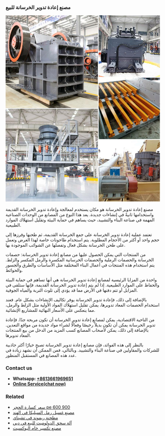 <h3>مصنع إعادة تدوير الخرسانة للبيع</h3><img src='1701853490.jpg' alt=''><p>مصنع إعادة تدوير الخرسانة هو مكان يستخدم لمعالجة وإعادة تدوير الخرسانة القديمة واستخدامها ثانيةً في إنشاءات جديدة. يعد هذا النوع من المصانع من الوحدات الصناعية المهمة في صناعة البناء والتشييد، حيث يساهم في حماية البيئة وتقليل استهلاك الموارد الطبيعية.</p><p>تعتمد عملية إعادة تدوير الخرسانة على جمع الخرسانة القديمة، ثم طحنها وفرزها إلى حجم واحد أو أكثر من الأحجام المطلوبة. يتم استخدام طاحونات خاصة لهذا الغرض وتعمل على طحن الخرسانة بشكل فعال وتفصلها عن الشوائب الموجودة بها.</p><p>من المنتجات التي يمكن الحصول عليها من مصانع إعادة تدوير الخرسانة: حصمات الخرسانة والحصمات الرملية والحصمات الخرسانية المكسرة والرمل المكسر والزلط. يتم استخدام هذه المنتجات في أعمال البناء المختلفة مثل الأساسات والطرق والجسور والحوائط.</p><p>واحدة من المزايا الرئيسية لمصانع إعادة تدوير الخرسانة هي أنها تساهم في حماية البيئة والحفاظ على الموارد الطبيعية. إذا لم يتم إعادة تدوير الخرسانة القديمة، فإنها ستلقى في المزابل أو تتم دفنها في الأرض مما قد يؤدي إلى تلوث التربة والمياه الجوفية.</p><p>بالإضافة إلى ذلك، فإعادة تدوير الخرسانة يوفر تكاليف الإنشاءات بشكل عام. فعند استخدام الحصمات المعاد تدويرها، يمكن تقليل استهلاك المواد الأولية مثل الزلط والرمل، مما ينعكس على الأسعار النهائية للمشاريع الإنشائية.</p><p>من الناحية الاقتصادية، يمكن لمصانع إعادة تدوير الخرسانة أن تكون مربحة جدًا. فإعادة تدوير الخرسانة يمكن أن تكون بديلاً رخيصًا وفعالًا لشراء مواد جديدة من مواقع التعدين. بالإضافة إلى ذلك، يمكن لأصحاب المصانع كسب المزيد من الدخل من بيع المنتجات المعاد تدويرها.</p><p>بالنظر إلى هذه الفوائد، فإن مصانع إعادة تدوير الخرسانة تصبح خيارًا أكثر جاذبية للشركات والمقاولين في صناعة البناء والتشييد. وبالتالي، فمن الممكن أن نشهد زيادة في عدد هذه المصانع في المستقبل المنظور.</p><h3>Contact us</h3><ul><li><strong>Whatsapp:&nbsp;<a href="https://wa.me/8613661969651">+8613661969651</a></strong></li><li><a href="https://swt.shibang-china.com/?git&amp;zhl&amp;مصنع إعادة تدوير الخرسانة للبيع"><strong>Online Service(chat now)</strong></a></li></ul><h3>Related</h3><ul><li><a href='سعر كسارة الحجر pe 600 900.md'>سعر كسارة الحجر pe 600 900</a></li><li><a href='مصنع غسيل رمل السيليكا في الهند.md'>مصنع غسيل رمل السيليكا في الهند</a></li><li><a href='مطحنة ريموند في تشيناي.md'>مطحنة ريموند في تشيناي</a></li><li><a href='آلة سحق الدولوميت للبيع في دبي.md'>آلة سحق الدولوميت للبيع في دبي</a></li><li><a href='مصنع تكسير خام البوكسيت.md'>مصنع تكسير خام البوكسيت</a></li></ul>